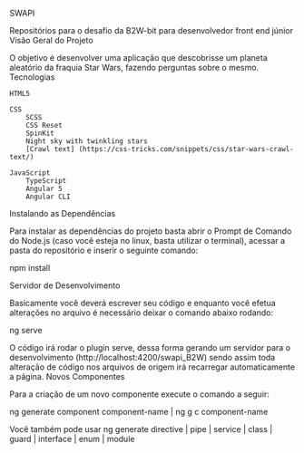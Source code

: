 SWAPI

Repositórios para o desafio da B2W-bit para desenvolvedor front end júnior
Visão Geral do Projeto

O objetivo é desenvolver uma aplicação que descobrisse um planeta aleatório da fraquia Star Wars, fazendo perguntas sobre o mesmo.
Tecnologias

    HTML5

    CSS
        SCSS
        CSS Reset
        SpinKit
        Night sky with twinkling stars
        [Crawl text] (https://css-tricks.com/snippets/css/star-wars-crawl-text/)

    JavaScript
        TypeScript
        Angular 5
        Angular CLI

Instalando as Dependências

Para instalar as dependências do projeto basta abrir o Prompt de Comando do Node.js (caso você esteja no linux, basta utilizar o terminal), acessar a pasta do repositório e inserir o seguinte comando:

npm install

Servidor de Desenvolvimento

Basicamente você deverá escrever seu código e enquanto você efetua alterações no arquivo é necessário deixar o comando abaixo rodando:

ng serve

O código irá rodar o plugin serve, dessa forma gerando um servidor para o desenvolvimento (http://localhost:4200/swapi_B2W) sendo assim toda alteração de código nos arquivos de origem irá recarregar automaticamente a página.
Novos Componentes

Para a criação de um novo componente execute o comando a seguir:

ng generate component component-name | ng g c component-name

Você também pode usar ng generate directive | pipe | service | class | guard | interface | enum | module
